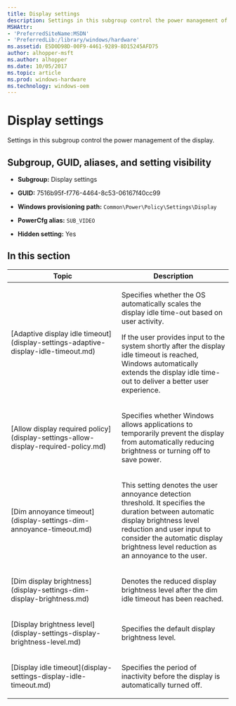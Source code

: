 ```yaml
---
title: Display settings
description: Settings in this subgroup control the power management of the display.
MSHAttr:
- 'PreferredSiteName:MSDN'
- 'PreferredLib:/library/windows/hardware'
ms.assetid: E5D0D98D-00F9-4461-9289-8D15245AFD75
author: alhopper-msft
ms.author: alhopper
ms.date: 10/05/2017
ms.topic: article
ms.prod: windows-hardware
ms.technology: windows-oem
---
```


# Display settings


Settings in this subgroup control the power management of the display.

## <span id="Subgroup__GUID__aliases__and_setting_visibility"></span><span id="subgroup__guid__aliases__and_setting_visibility"></span><span id="SUBGROUP__GUID__ALIASES__AND_SETTING_VISIBILITY"></span>Subgroup, GUID, aliases, and setting visibility


-   **Subgroup:** Display settings

-   **GUID:** 7516b95f-f776-4464-8c53-06167f40cc99

-   **Windows provisioning path:** `Common\Power\Policy\Settings\Display`

-   **PowerCfg alias:** `SUB_VIDEO`

-   **Hidden setting:** Yes

## <span id="in_this_section"></span>In this section


<table>
<colgroup>
<col width="50%" />
<col width="50%" />
</colgroup>
<thead>
<tr class="header">
<th>Topic</th>
<th>Description</th>
</tr>
</thead>
<tbody>
<tr class="odd">
<td><p>[Adaptive display idle timeout](display-settings-adaptive-display-idle-timeout.md)</p></td>
<td><p>Specifies whether the OS automatically scales the display idle time-out based on user activity.</p>
<p>If the user provides input to the system shortly after the display idle timeout is reached, Windows automatically extends the display idle time-out to deliver a better user experience.</p></td>
</tr>
<tr class="even">
<td><p>[Allow display required policy](display-settings-allow-display-required-policy.md)</p></td>
<td><p>Specifies whether Windows allows applications to temporarily prevent the display from automatically reducing brightness or turning off to save power.</p></td>
</tr>
<tr class="odd">
<td><p>[Dim annoyance timeout](display-settings-dim-annoyance-timeout.md)</p></td>
<td><p>This setting denotes the user annoyance detection threshold. It specifies the duration between automatic display brightness level reduction and user input to consider the automatic display brightness level reduction as an annoyance to the user.</p></td>
</tr>
<tr class="even">
<td><p>[Dim display brightness](display-settings-dim-display-brightness.md)</p></td>
<td><p>Denotes the reduced display brightness level after the dim idle timeout has been reached.</p></td>
</tr>
<tr class="odd">
<td><p>[Display brightness level](display-settings-display-brightness-level.md)</p></td>
<td><p>Specifies the default display brightness level.</p></td>
</tr>
<tr class="even">
<td><p>[Display idle timeout](display-settings-display-idle-timeout.md)</p></td>
<td><p>Specifies the period of inactivity before the display is automatically turned off.</p></td>
</tr>
</tbody>
</table>
